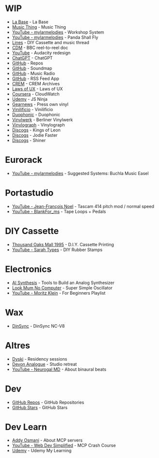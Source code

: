 # WIP

- [La Base](https://www.youtube.com/watch?v=yBp2CRYW8oU) - La Base
- [Music Thing](https://www.musicthing.co.uk/) - Music Thing
- [YouTube - mylarmelodies](https://www.youtube.com/watch?v=ABbWmZOtmig) - Workshop System
- [YouTube - mylarmelodies](https://www.youtube.com/watch?v=pkfzprPPTHE) - Panda Shall Fly
- [Lines](https://llllllll.co/t/how-do-i-produce-and-self-release-music-on-cassette/8446/218) - DIY Cassette and music thread
- [CDM](https://cdm.link/in-1975-bbc-spelled-out-how-muzak-and-musical-power-worked-maybe/) - BBC reel-to-reel doc
- [YouTube](https://www.youtube.com/watch?v=QYM3TWf_G38) - Audacity redesign
- [ChatGPT](https://chatgpt.com/) - ChatGPT
- [GitHub](https://github.com/molleira?tab=repositories) - Repos
- [GitHub](https://github.com/molleira/soundmap) - Soundmap
- [GitHub](https://github.com/molleira/music-radio) - Music Radio
- [GitHub](https://github.com/cameronDz/rss-feed-medium-app) - RSS Feed App
- [CREM](https://archives.crem-cnrs.fr/) - CREM Archives
- [Laws of UX](https://lawsofux.com/) - Laws of UX
- [Coursera](https://www.coursera.org/learn/aws-amazon-cloudwatch-getting-started) - CloudWatch
- [Udemy](https://www.udemy.com/course/modern-javascript-from-novice-to-ninja/?couponCode=KEEPLEARNING) - JS Ninja
- [Gearnews](https://www.gearnews.com/how-to-press-your-own-record-vinyl-for-1/) - Press own vinyl
- [Vinilificio](https://app.vinilificio.com/login) - Vinilificio
- [Duophonic](https://shop.duophonic.de/produkte/10inch/) - Duophonic
- [Vinylwerk](https://www.berlinervinylwerk.de/store/vinyl-dubplate-180g-10-inches/) - Berliner Vinylwerk
- [Vinylograph](https://www.vinylograph.com/product/order-your-7-inch/) - Vinylograph
- [Discogs](https://www.discogs.com/es/sell/list?master_id=123916&format=Vinyl&ships_from=Germany) - Kings of Leon
- [Discogs](https://www.discogs.com/es/sell/list?sort=price%2Casc&limit=25&master_id=3799665) - Jodie Faster
- [Discogs](https://www.discogs.com/es/sell/list?sort=price%2Casc&limit=25&master_id=462229&format=Vinyl) - Shiner

# Eurorack

- [YouTube - mylarmelodies](https://www.youtube.com/watch?v=B40AizE6i2g) - Suggested Systems: Buchla Music Easel

# Portastudio

- [YouTube - Jean-François Noel](https://www.youtube.com/watch?v=MDGQQqCqwQg) - Tascam 414 pitch mod / normal speed
- [YouTube - BlankFor_ms](https://www.youtube.com/watch?v=vchbZglzmyw) - Tape Loops + Pedals

# DIY Cassette

- [Thousand Oaks Mall 1995](https://www.youtube.com/watch?v=CFQndvTK1x0) - D.I.Y. Cassette Printing
- [YouTube - Sarah Types](https://www.youtube.com/watch?v=8HdHGZxIdRw) - DIY Rubber Stamps

# Electronics

- [AI Synthesis](https://aisynthesis.com/diy-electronics-tools-you-need/) - Tools to Build an Analog Synthesizer
- [Look Mum No Computer](https://www.lookmumnocomputer.com/projects/#/simplest-oscillator) - Super Simple Oscillator
- [YouTube - Moritz Klein](https://www.youtube.com/playlist?list=PLHeL0JWdJLvRv-r0TTjWxegtBha0ajdYh) - For Beginners Playlist

# Wax

- [DinSync](https://shop.re-303.com/product/nc-v8-acoustic-lathe-batch-1/) - DinSync NC-V8

# Altres

- [Dyski](https://dyski.co/) - Residency sessions
- [Devon Analogue](https://devonanalogue.com) - Studio retreat
- [YouTube - Neurogal MD](https://www.youtube.com/watch?v=Om3zB35xxTo) - About binaural beats

# Dev

- [GitHub Repos](https://github.com/molleira?tab=repositories) - GitHub Repositories
- [GitHub Stars](https://github.com/molleira?tab=stars) - GitHub Stars

# Dev Learn

- [Addy Osmani](https://addyo.substack.com/p/mcp-what-it-is-and-why-it-matters) - About MCP servers
- [YouTube - Web Dev Simplified](https://www.youtube.com/watch?v=ZoZxQwp1PiM) - MCP Crash Course
- [Udemy](https://www.udemy.com/home/my-courses/learning/) - Udemy My Learning
